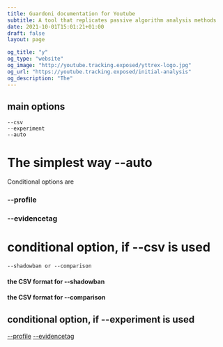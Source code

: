 ```yaml
---
title: Guardoni documentation for Youtube
subtitle: A tool that replicates passive algorithm analysis methods
date: 2021-10-01T15:01:21+01:00
draft: false
layout: page

og_title: "y"
og_type: "website"
og_image: "http://youtube.tracking.exposed/yttrex-logo.jpg"
og_url: "https://youtube.tracking.exposed/initial-analysis"
og_description: "The"
---
```


## main options

    --csv
    --experiment
    --auto

# The simplest way --auto


Conditional options are 

### --profile


### --evidencetag


# conditional option, if --csv is used

    --shadowban or --comparison

#### the CSV format for --shadowban

#### the CSV format for --comparison

## conditional option, if --experiment is used

[--profile](#--profile)
[--evidencetag](#--evidencetag)


